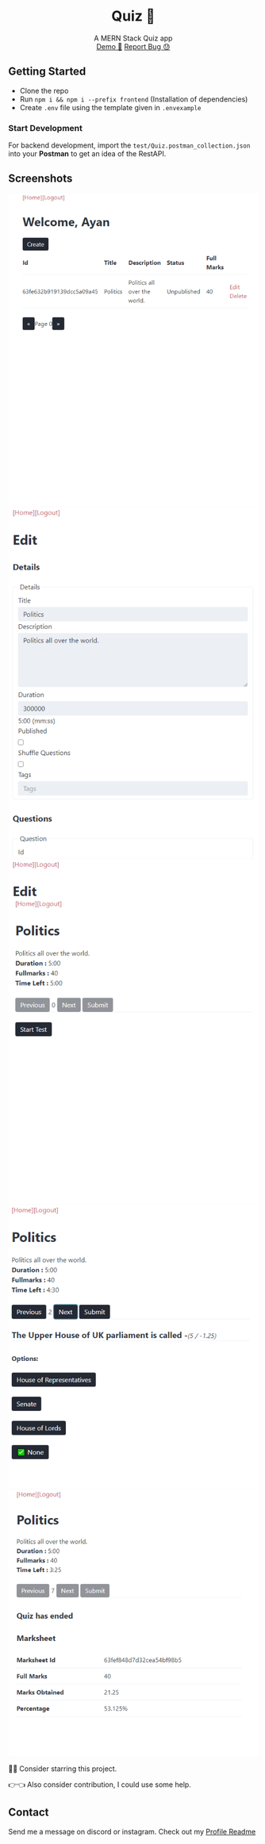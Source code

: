 <p align="center">
  <h1 align="center">Quiz 🐰</h1>
  <p align="center">
    A MERN Stack Quiz app
    <br /><a href="https://quiz-1zft.onrender.com/">Demo 🚀</a>
    <a href="https://github.com/captainAyan/quiz/issues">Report Bug 😓</a>
  </p>
</p>

## Getting Started
- Clone the repo
- Run `npm i && npm i --prefix frontend` (Installation of dependencies)
- Create `.env` file using the template given in `.envexample`

### Start Development
For backend development, import the `test/Quiz.postman_collection.json` into your **Postman** to get an idea of the RestAPI.

## Screenshots
<img src="https://github.com/captainayan/quiz/blob/main/screenshot/image_1.png?raw=true">
<img src="https://github.com/captainayan/quiz/blob/main/screenshot/image_2.png?raw=true">
<img src="https://github.com/captainayan/quiz/blob/main/screenshot/image_3.png?raw=true">
<img src="https://github.com/captainayan/quiz/blob/main/screenshot/image_4.png?raw=true">
<img src="https://github.com/captainayan/quiz/blob/main/screenshot/image_5.png?raw=true">

🙏🥺 Consider starring this project.

👉👈 Also consider contribution, I could use some help.

## Contact
Send me a message on discord or instagram. Check out my [Profile Readme](https://github.com/captainAyan)